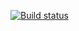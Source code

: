 [![Build status](https://ci.appveyor.com/api/projects/status/irbktrt3chfi7poy?svg=true)](https://ci.appveyor.com/project/DiKarimo/patternshw2)